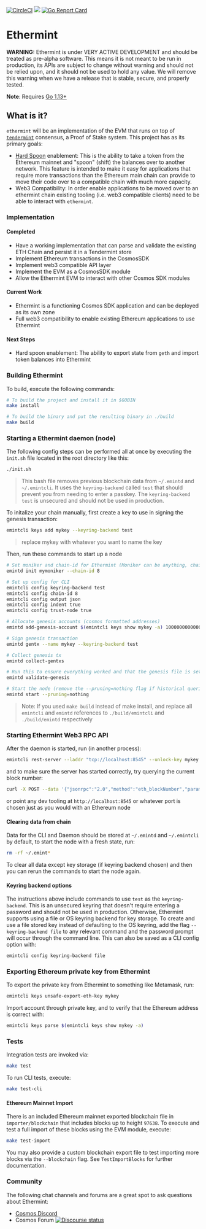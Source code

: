 [![CircleCI](https://circleci.com/gh/cosmos/ethermint.svg?style=svg)](https://circleci.com/gh/cosmos/ethermint)
[![](https://godoc.org/github.com/quantumsys/quantmint?status.svg)](http://godoc.org/github.com/quantumsys/quantmint) [![Go Report Card](https://goreportcard.com/badge/github.com/quantumsys/quantmint)](https://goreportcard.com/report/github.com/quantumsys/quantmint)

# Ethermint

__**WARNING:**__ Ethermint is under VERY ACTIVE DEVELOPMENT and should be treated as pre-alpha software. This means it is not meant to be run in production, its APIs are subject to change without warning and should not be relied upon, and it should not be used to hold any value. We will remove this warning when we have a release that is stable, secure, and properly tested.

**Note**: Requires [Go 1.13+](https://golang.org/dl/)

## What is it?

`ethermint` will be an implementation of the EVM that runs on top of [`tendermint`](https://github.com/tendermint/tendermint) consensus, a Proof of Stake system. This project has as its primary goals:

- [Hard Spoon](https://blog.cosmos.network/introducing-the-hard-spoon-4a9288d3f0df) enablement: This is the ability to take a token from the Ethereum mainnet and "spoon" (shift) the balances over to another network. This feature is intended to make it easy for applications that require more transactions than the Ethereum main chain can provide to move their code over to a compatible chain with much more capacity.
- Web3 Compatibility: In order enable applications to be moved over to an ethermint chain existing tooling (i.e. web3 compatible clients) need to be able to interact with `ethermint`.

### Implementation

#### Completed

- Have a working implementation that can parse and validate the existing ETH Chain and persist it in a Tendermint store
- Implement Ethereum transactions in the CosmosSDK
- Implement web3 compatible API layer
- Implement the EVM as a CosmosSDK module
- Allow the Ethermint EVM to interact with other Cosmos SDK modules

#### Current Work

- Ethermint is a functioning Cosmos SDK application and can be deployed as its own zone
- Full web3 compatibility to enable existing Ethereum applications to use Ethermint

#### Next Steps

- Hard spoon enablement: The ability to export state from `geth` and import token balances into Ethermint

### Building Ethermint

To build, execute the following commands:

```bash
# To build the project and install it in $GOBIN
make install

# To build the binary and put the resulting binary in ./build
make build
```

### Starting a Ethermint daemon (node)

The following config steps can be performed all at once by executing the `init.sh` file located in the root directory like this:
```bash
./init.sh
```
> This bash file removes previous blockchain data from `~/.emintd` and `~/.emintcli`. It uses the `keyring-backend` called `test` that should prevent you from needing to enter a passkey. The `keyring-backend` `test` is unsecured and should not be used in production.

To initalize your chain manually, first create a key to use in signing the genesis transaction:

```bash
emintcli keys add mykey --keyring-backend test
```

> replace mykey with whatever you want to name the key

Then, run these commands to start up a node

```bash
# Set moniker and chain-id for Ethermint (Moniker can be anything, chain-id must be an integer)
emintd init mymoniker --chain-id 8

# Set up config for CLI
emintcli config keyring-backend test
emintcli config chain-id 8
emintcli config output json
emintcli config indent true
emintcli config trust-node true

# Allocate genesis accounts (cosmos formatted addresses)
emintd add-genesis-account $(emintcli keys show mykey -a) 1000000000000000000photon,1000000000000000000stake

# Sign genesis transaction
emintd gentx --name mykey --keyring-backend test

# Collect genesis tx
emintd collect-gentxs

# Run this to ensure everything worked and that the genesis file is setup correctly
emintd validate-genesis

# Start the node (remove the --pruning=nothing flag if historical queries are not needed)
emintd start --pruning=nothing
```

> Note: If you used `make build` instead of make install, and replace all `emintcli` and `emintd` references to `./build/emintcli` and `./build/emintd` respectively

### Starting Ethermint Web3 RPC API

After the daemon is started, run (in another process):

```bash
emintcli rest-server --laddr "tcp://localhost:8545" --unlock-key mykey
```

and to make sure the server has started correctly, try querying the current block number:

```bash
curl -X POST --data '{"jsonrpc":"2.0","method":"eth_blockNumber","params":[],"id":1}' -H "Content-Type: application/json" http://localhost:8545
```

or point any dev tooling at `http://localhost:8545` or whatever port is chosen just as you would with an Ethereum node

#### Clearing data from chain

Data for the CLI and Daemon should be stored at `~/.emintd` and `~/.emintcli` by default, to start the node with a fresh state, run:

```bash
rm -rf ~/.emint*
```

To clear all data except key storage (if keyring backend chosen) and then you can rerun the commands to start the node again.

#### Keyring backend options

The instructions above include commands to use `test` as the `keyring-backend`. This is an unsecured keyring that doesn't require entering a password and should not be used in production. Otherwise, Ethermint supports using a file or OS keyring backend for key storage. To create and use a file stored key instead of defaulting to the OS keyring, add the flag `--keyring-backend file` to any relevant command and the password prompt will occur through the command line. This can also be saved as a CLI config option with:

```bash
emintcli config keyring-backend file
```

### Exporting Ethereum private key from Ethermint

To export the private key from Ethermint to something like Metamask, run:

```bash
emintcli keys unsafe-export-eth-key mykey
```

Import account through private key, and to verify that the Ethereum address is correct with:

```bash
emintcli keys parse $(emintcli keys show mykey -a)
```

### Tests

Integration tests are invoked via:

```bash
make test
```

To run CLI tests, execute:

```bash
make test-cli
```

#### Ethereum Mainnet Import

There is an included Ethereum mainnet exported blockchain file in `importer/blockchain`
that includes blocks up to height `97638`. To execute and test a full import of
these blocks using the EVM module, execute:

```bash
make test-import
```

You may also provide a custom blockchain export file to test importing more blocks
via the `--blockchain` flag. See `TestImportBlocks` for further documentation.

### Community

The following chat channels and forums are a great spot to ask questions about Ethermint:

- [Cosmos Discord](https://discord.gg/W8trcGV)
- Cosmos Forum [![Discourse status](https://img.shields.io/discourse/https/forum.cosmos.network/status.svg)](https://forum.cosmos.network)
